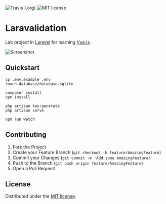 ![Travis (.org)](https://img.shields.io/travis/ttrig/laravalidation.svg)
![MIT license](https://img.shields.io/github/license/ttrig/laravalidation.svg)

# Laravalidation

Lab project in [Laravel](https://laravel.com) for learning [Vue.js](https://vuejs.org).

![Screenshot](https://raw.githubusercontent.com/ttrig/laravalidation/master/screenshots/1.png)

## Quickstart

```shell
cp .env.example .env
touch database/database.sqlite

composer install
npm install

php artisan key:generate
php artisan serve

npm run watch
```

## Contributing

1. Fork the Project
2. Create your Feature Branch (`git checkout -b feature/AmazingFeature`)
3. Commit your Changes (`git commit -m 'Add some AmazingFeature`)
4. Push to the Branch (`git push origin feature/AmazingFeature`)
5. Open a Pull Request

## License

Distributed under the [MIT license](./LICENSE.md).
